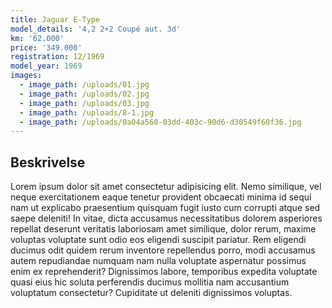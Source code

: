 ```yaml
---
title: Jaguar E-Type
model_details: '4,2 2+2 Coupé aut. 3d'
km: '62.000'
price: '349.000'
registration: 12/1969
model_year: 1969
images:
  - image_path: /uploads/01.jpg
  - image_path: /uploads/02.jpg
  - image_path: /uploads/03.jpg
  - image_path: /uploads/8-1.jpg
  - image_path: /uploads/0a04a560-03dd-403c-90d6-d30549f60f36.jpg
---
```


## Beskrivelse

Lorem ipsum dolor sit amet consectetur adipisicing elit. Nemo similique, vel neque exercitationem eaque tenetur provident obcaecati minima id sequi nam ut explicabo praesentium quisquam fugit iusto cum corrupti atque sed saepe deleniti\! In vitae, dicta accusamus necessitatibus dolorem asperiores repellat deserunt veritatis laboriosam amet similique, dolor rerum, maxime voluptas voluptate sunt odio eos eligendi suscipit pariatur. Rem eligendi ducimus odit quidem rerum inventore repellendus porro, modi accusamus autem repudiandae numquam nam nulla voluptate aspernatur possimus enim ex reprehenderit? Dignissimos labore, temporibus expedita voluptate quasi eius hic soluta perferendis ducimus mollitia nam accusantium voluptatum consectetur? Cupiditate ut deleniti dignissimos voluptas.